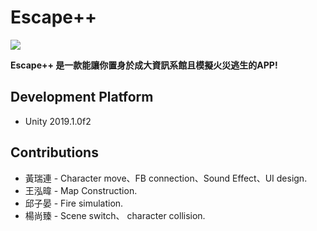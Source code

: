 
Escape++
===
![](https://i.imgur.com/FA4h9AS.png)

**Escape++ 是一款能讓你置身於成大資訊系館且模擬火災逃生的APP!**

## Development Platform

*  Unity 2019.1.0f2

## Contributions

*  黃瑞連 - Character move、FB connection、Sound Effect、UI design.
*  王泓暐 - Map Construction.
*  邱子晏 - Fire simulation.
*  楊尚臻 - Scene switch、 character collision.


